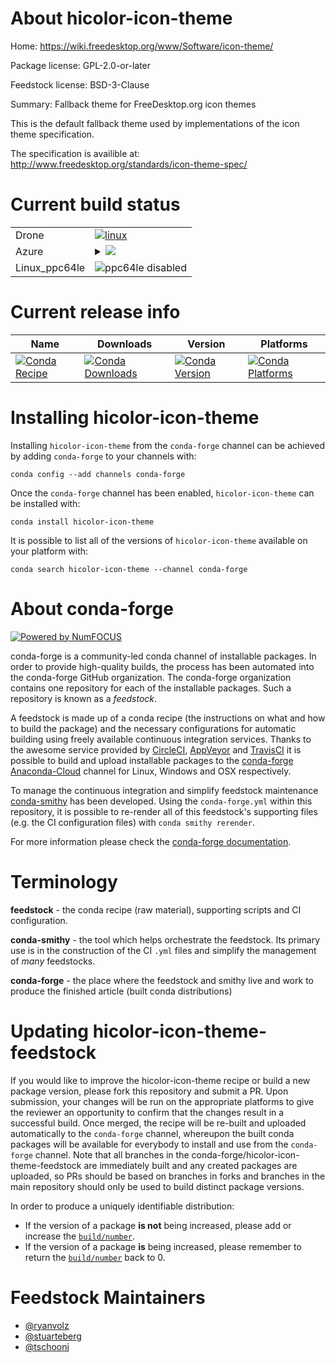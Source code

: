 About hicolor-icon-theme
========================

Home: https://wiki.freedesktop.org/www/Software/icon-theme/

Package license: GPL-2.0-or-later

Feedstock license: BSD-3-Clause

Summary: Fallback theme for FreeDesktop.org icon themes

This is the default fallback theme used by implementations of the icon
theme specification.

The specification is availible at:
http://www.freedesktop.org/standards/icon-theme-spec/


Current build status
====================


<table><tr>
    <td>Drone</td>
    <td>
      <a href="https://cloud.drone.io/conda-forge/hicolor-icon-theme-feedstock">
        <img alt="linux" src="https://img.shields.io/drone/build/conda-forge/hicolor-icon-theme-feedstock/master.svg?label=Linux">
      </a>
    </td>
  </tr>
    
  <tr>
    <td>Azure</td>
    <td>
      <details>
        <summary>
          <a href="https://dev.azure.com/conda-forge/feedstock-builds/_build/latest?definitionId=9565&branchName=master">
            <img src="https://dev.azure.com/conda-forge/feedstock-builds/_apis/build/status/hicolor-icon-theme-feedstock?branchName=master">
          </a>
        </summary>
        <table>
          <thead><tr><th>Variant</th><th>Status</th></tr></thead>
          <tbody><tr>
              <td>linux</td>
              <td>
                <a href="https://dev.azure.com/conda-forge/feedstock-builds/_build/latest?definitionId=9565&branchName=master">
                  <img src="https://dev.azure.com/conda-forge/feedstock-builds/_apis/build/status/hicolor-icon-theme-feedstock?branchName=master&jobName=linux&configuration=linux_" alt="variant">
                </a>
              </td>
            </tr><tr>
              <td>linux_aarch64</td>
              <td>
                <a href="https://dev.azure.com/conda-forge/feedstock-builds/_build/latest?definitionId=9565&branchName=master">
                  <img src="https://dev.azure.com/conda-forge/feedstock-builds/_apis/build/status/hicolor-icon-theme-feedstock?branchName=master&jobName=linux&configuration=linux_aarch64_" alt="variant">
                </a>
              </td>
            </tr><tr>
              <td>osx</td>
              <td>
                <a href="https://dev.azure.com/conda-forge/feedstock-builds/_build/latest?definitionId=9565&branchName=master">
                  <img src="https://dev.azure.com/conda-forge/feedstock-builds/_apis/build/status/hicolor-icon-theme-feedstock?branchName=master&jobName=osx&configuration=osx_" alt="variant">
                </a>
              </td>
            </tr><tr>
              <td>win</td>
              <td>
                <a href="https://dev.azure.com/conda-forge/feedstock-builds/_build/latest?definitionId=9565&branchName=master">
                  <img src="https://dev.azure.com/conda-forge/feedstock-builds/_apis/build/status/hicolor-icon-theme-feedstock?branchName=master&jobName=win&configuration=win_" alt="variant">
                </a>
              </td>
            </tr>
          </tbody>
        </table>
      </details>
    </td>
  </tr>
  <tr>
    <td>Linux_ppc64le</td>
    <td>
      <img src="https://img.shields.io/badge/ppc64le-disabled-lightgrey.svg" alt="ppc64le disabled">
    </td>
  </tr>
</table>

Current release info
====================

| Name | Downloads | Version | Platforms |
| --- | --- | --- | --- |
| [![Conda Recipe](https://img.shields.io/badge/recipe-hicolor--icon--theme-green.svg)](https://anaconda.org/conda-forge/hicolor-icon-theme) | [![Conda Downloads](https://img.shields.io/conda/dn/conda-forge/hicolor-icon-theme.svg)](https://anaconda.org/conda-forge/hicolor-icon-theme) | [![Conda Version](https://img.shields.io/conda/vn/conda-forge/hicolor-icon-theme.svg)](https://anaconda.org/conda-forge/hicolor-icon-theme) | [![Conda Platforms](https://img.shields.io/conda/pn/conda-forge/hicolor-icon-theme.svg)](https://anaconda.org/conda-forge/hicolor-icon-theme) |

Installing hicolor-icon-theme
=============================

Installing `hicolor-icon-theme` from the `conda-forge` channel can be achieved by adding `conda-forge` to your channels with:

```
conda config --add channels conda-forge
```

Once the `conda-forge` channel has been enabled, `hicolor-icon-theme` can be installed with:

```
conda install hicolor-icon-theme
```

It is possible to list all of the versions of `hicolor-icon-theme` available on your platform with:

```
conda search hicolor-icon-theme --channel conda-forge
```


About conda-forge
=================

[![Powered by NumFOCUS](https://img.shields.io/badge/powered%20by-NumFOCUS-orange.svg?style=flat&colorA=E1523D&colorB=007D8A)](http://numfocus.org)

conda-forge is a community-led conda channel of installable packages.
In order to provide high-quality builds, the process has been automated into the
conda-forge GitHub organization. The conda-forge organization contains one repository
for each of the installable packages. Such a repository is known as a *feedstock*.

A feedstock is made up of a conda recipe (the instructions on what and how to build
the package) and the necessary configurations for automatic building using freely
available continuous integration services. Thanks to the awesome service provided by
[CircleCI](https://circleci.com/), [AppVeyor](https://www.appveyor.com/)
and [TravisCI](https://travis-ci.com/) it is possible to build and upload installable
packages to the [conda-forge](https://anaconda.org/conda-forge)
[Anaconda-Cloud](https://anaconda.org/) channel for Linux, Windows and OSX respectively.

To manage the continuous integration and simplify feedstock maintenance
[conda-smithy](https://github.com/conda-forge/conda-smithy) has been developed.
Using the ``conda-forge.yml`` within this repository, it is possible to re-render all of
this feedstock's supporting files (e.g. the CI configuration files) with ``conda smithy rerender``.

For more information please check the [conda-forge documentation](https://conda-forge.org/docs/).

Terminology
===========

**feedstock** - the conda recipe (raw material), supporting scripts and CI configuration.

**conda-smithy** - the tool which helps orchestrate the feedstock.
                   Its primary use is in the construction of the CI ``.yml`` files
                   and simplify the management of *many* feedstocks.

**conda-forge** - the place where the feedstock and smithy live and work to
                  produce the finished article (built conda distributions)


Updating hicolor-icon-theme-feedstock
=====================================

If you would like to improve the hicolor-icon-theme recipe or build a new
package version, please fork this repository and submit a PR. Upon submission,
your changes will be run on the appropriate platforms to give the reviewer an
opportunity to confirm that the changes result in a successful build. Once
merged, the recipe will be re-built and uploaded automatically to the
`conda-forge` channel, whereupon the built conda packages will be available for
everybody to install and use from the `conda-forge` channel.
Note that all branches in the conda-forge/hicolor-icon-theme-feedstock are
immediately built and any created packages are uploaded, so PRs should be based
on branches in forks and branches in the main repository should only be used to
build distinct package versions.

In order to produce a uniquely identifiable distribution:
 * If the version of a package **is not** being increased, please add or increase
   the [``build/number``](https://conda.io/docs/user-guide/tasks/build-packages/define-metadata.html#build-number-and-string).
 * If the version of a package **is** being increased, please remember to return
   the [``build/number``](https://conda.io/docs/user-guide/tasks/build-packages/define-metadata.html#build-number-and-string)
   back to 0.

Feedstock Maintainers
=====================

* [@ryanvolz](https://github.com/ryanvolz/)
* [@stuarteberg](https://github.com/stuarteberg/)
* [@tschoonj](https://github.com/tschoonj/)

